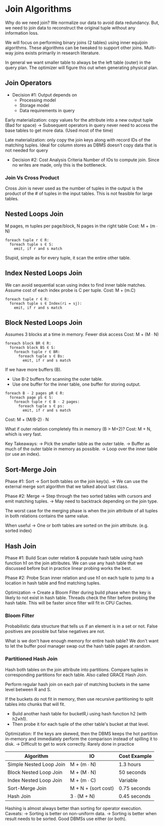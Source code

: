 # Join Algorithms

Why do we need join?
We normalize our data to avoid data redundancy. But, we need to join data to reconstruct the original tuple without any information loss.

We will focus on performing binary joins (2 tables) using inner equijoin algorithms.
These algorithms can be tweaked to support other joins. Multi-way joins exists primarily in research literature.

In general we want smaller table to always be the left table (outer) in the query plan. The optimizer will figure this out when generating physical plan.

## Join Operators
- Decision #1: Output depends on
  - Processing model
  - Storage model
  - Data requirements in query

Early materialization: copy values for the attribute into a new output tuple (Bad for space) -> Subsequent operators in query never need to access the base tables to get more data. (Used most of the time)

Late materialization: only copy the join keys along with record IDs of the matching tuples. Ideal for column stores as DBMS doesn't copy data that is not needed for query

- Decision #2: Cost Analysis Criteria
Number of IOs to compute join. Since no writes are made, only this is the bottleneck.

### Join Vs Cross Product
Cross Join is never used as the number of tuples in the output is the product of the # of tuples in the input tables. This is not feasible for large tables.

## Nested Loops Join

M pages, m tuples per page/block, N pages in the right table
Cost: M + (m ∙ N)

```
foreach tuple r ∈ R:
  foreach tuple s ∈ S:
    emit, if r and s match
```

Stupid, simple as for every tuple, it scan the entire other table.

## Index Nested Loops Join
We can avoid sequential scan using index to find inner table matches. Assume cost of each index probe is C per tuple.
Cost: M + (m.C)

```
foreach tuple r ∈ R:
  foreach tuple s ∈ Index(ri = sj):
    emit, if r and s match
```

## Block Nested Loops Join

Assumes 3 blocks at a time in memory.
Fewer disk access
Cost: M + (M ∙ N)

```
foreach block BR ∈ R:
  foreach block BS ∈ S:
    foreach tuple r ∈ BR:
      foreach tuple s ∈ Bs:
        emit, if r and s match
```

If we have more buffers (B).
- Use B-2 buffers for scanning the outer table.
- Use one buffer for the inner table, one buffer for storing output.

```
foreach B - 2 pages pR ∈ R:
  foreach page pS ∈ S:
    foreach tuple r ∈ B - 2 pages:
      foreach tuple s ∈ ps:
        emit, if r and s match
```

Cost: M + (M/B-2) ∙ N

What if outer relation completely fits in memory (B > M+2)? Cost: M + N, which is very fast.

Key Takeaways:
→ Pick the smaller table as the outer table.
→ Buffer as much of the outer table in memory as possible.
→ Loop over the inner table (or use an index).

## Sort-Merge Join
Phase #1: Sort
→ Sort both tables on the join key(s).
→ We can use the external merge sort algorithm that we talked about last class.

Phase #2: Merge
→ Step through the two sorted tables with cursors and emit matching tuples.
→ May need to backtrack depending on the join type.

The worst case for the merging phase is when the join attribute of all tuples in both relations contains the same value.

When useful -> One or both tables are sorted on the join attribute. (e.g. sorted index)

## Hash Join
Phase #1: Build
Scan outer relation & populate hash table using hash function h1 on the join attributes.
We can use any hash table that we discussed before but in practice linear probing works the best.

Phase #2: Probe
Scan inner relation and use h1 on each tuple to jump to a location in hash table and find matching tuples.

Optimization -> Create a Bloom Filter during build phase when the key is likely to not exist in hash table. Threads check the filter before probing the hash table. This will be faster since filter will fit in CPU Caches.

### Bloom Filter
Probabilistic data structure that tells us if an element is in a set or not. False positives are possible but false negatives are not.

What is we don't have enough memory for entire hash table? We don't want to let the buffer pool manager swap out the hash table pages at random.

### Partitioned Hash Join
Hash both tables on the join attribute into partitions. Compare tuples in corresponding partitions for each table. Also called GRACE Hash Join.

Perform regular hash join on each pair of matching buckets in the same level between R and S.

If the buckets do not fit in memory, then use recursive partitioning to split tables into chunks that will fit.
- Build another hash table for bucketR,i using hash function h2 (with h2≠h1).
- Then probe it for each tuple of the other table's bucket at that level.

Optimization: If the keys are skewed, then the DBMS keeps the hot partition in-memory and immediately perform the comparison instead of spilling it to disk.
→ Difficult to get to work correctly. Rarely done in practice

| Algorithm               | IO                  | Cost Example |
| ----------------------- | ------------------- | ------------ |
| Simple Nested Loop Join | M + (m ∙ N)         | 1.3 hours    |
| Block Nested Loop Join  | M + (M ∙ N)         | 50 seconds   |
| Index Nested Loop Join  | M + (m ∙ C)         | Variable     |
| Sort-Merge Join         | M + N + (sort cost) | 0.75 seconds |
| Hash Join               | 3 ∙ (M + N)         | 0.45 seconds |

Hashing is almost always better than sorting for operator execution.
Caveats:
→ Sorting is better on non-uniform data.
→ Sorting is better when result needs to be sorted.
Good DBMSs use either (or both).